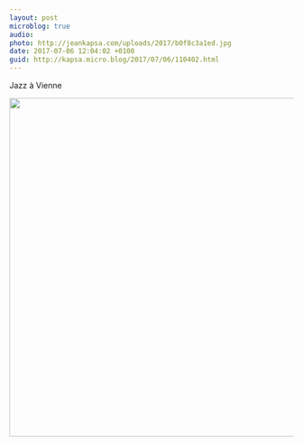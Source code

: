 ```yaml
---
layout: post
microblog: true
audio: 
photo: http://jeankapsa.com/uploads/2017/b0f8c3a1ed.jpg
date: 2017-07-06 12:04:02 +0100
guid: http://kapsa.micro.blog/2017/07/06/110402.html
---
```

Jazz à Vienne

<img src="http://jeankapsa.com/uploads/2017/b0f8c3a1ed.jpg" width="600" height="600" style="height: auto" />
